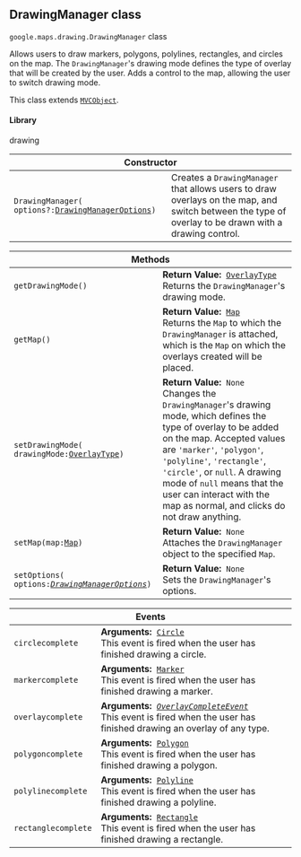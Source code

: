 <h2 id="DrawingManager"> DrawingManager class </h2><p>
<code><span itemprop="path">google.maps.drawing</span>.<span itemprop="name">DrawingManager</span></code>
class
</p><p>Allows users to draw markers, polygons, polylines, rectangles, and circles on the map. The <code>DrawingManager</code>'s drawing mode defines the type of overlay that will be created by the user. Adds a control to the map, allowing the user to switch drawing mode.</p><p>This class extends
<code><a href="https://github.com/amenadiel/google-maps-documentation/blob/master/docs/MVCObject.md">MVCObject</a></code>.
</p><h4>Library</h4><p>drawing</p><div class="devsite-table-wrapper"><table class="constructors responsive" summary="class DrawingManager - Constructor">
<thead>
<tr><th colspan="2">Constructor</th>
</tr></thead>
<tbody>
<tr>
<td><code><span>DrawingManager(<wbr>options?:</span><a href="https://github.com/amenadiel/google-maps-documentation/blob/master/docs/DrawingManagerOptions.md"><span>DrawingManagerOptions</span></a><span>)</span></code></td>
<td>Creates a <code><span>DrawingManager</span></code> that allows users to draw overlays on the map, and switch between the type of overlay to be drawn with a drawing control.</td>
</tr>
</tbody>
</table></div><div class="devsite-table-wrapper"><table class="methods responsive" summary="class DrawingManager - Methods">
<thead>
<tr><th colspan="2">Methods</th>
</tr></thead>
<tbody>
<tr>
<td><code><span>getDrawingMode()</span></code></td>
<td><div><strong>Return Value:</strong>&nbsp; <code><a href="https://github.com/amenadiel/google-maps-documentation/blob/master/docs/OverlayType.md">OverlayType</a></code></div>
<div class="desc">Returns the <code>DrawingManager</code>'s drawing mode.</div></td>
</tr>
<tr>
<td><code><span>getMap()</span></code></td>
<td><div><strong>Return Value:</strong>&nbsp; <code><a href="https://github.com/amenadiel/google-maps-documentation/blob/master/docs/Map.md">Map</a></code></div>
<div class="desc">Returns the <code>Map</code> to which the <code>DrawingManager</code> is attached, which is the <code>Map</code> on which the overlays created will be placed.</div></td>
</tr>
<tr>
<td><code><span>setDrawingMode(<wbr>drawingMode:</span><a href="https://github.com/amenadiel/google-maps-documentation/blob/master/docs/OverlayType.md"><span>OverlayType</span></a><span>)</span></code></td>
<td><div><strong>Return Value:</strong>&nbsp; <code>None</code></div>
<div class="desc">Changes the <code>DrawingManager</code>'s drawing mode, which defines the type of overlay to be added on the map. Accepted values are <code>'marker'</code>, <code>'polygon'</code>, <code>'polyline'</code>, <code>'rectangle'</code>, <code>'circle'</code>, or <code>null</code>. A drawing mode of <code>null</code> means that the user can interact with the map as normal, and clicks do not draw anything.</div></td>
</tr>
<tr>
<td><code><span>setMap(<wbr>map:</span><a href="https://github.com/amenadiel/google-maps-documentation/blob/master/docs/Map.md"><span>Map</span></a><span>)</span></code></td>
<td><div><strong>Return Value:</strong>&nbsp; <code>None</code></div>
<div class="desc">Attaches the <code>DrawingManager</code> object to the specified <code>Map</code>.</div></td>
</tr>
<tr>
<td><code><span>setOptions(<wbr>options:</span><a href="https://github.com/amenadiel/google-maps-documentation/blob/master/docs/DrawingManagerOptions.md"><em><span>DrawingManagerOptions</span></em></a><span>)</span></code></td>
<td><div><strong>Return Value:</strong>&nbsp; <code>None</code></div>
<div class="desc">Sets the <code>DrawingManager</code>'s options.</div></td>
</tr>
</tbody>
</table></div><div class="devsite-table-wrapper"><table class="details responsive" summary="class DrawingManager - Events">
<thead>
<tr><th colspan="2">Events</th>
</tr></thead>
<tbody>
<tr>
<td><code><span>circlecomplete</span></code></td>
<td><div><strong>Arguments:</strong>&nbsp; <code><a href="https://github.com/amenadiel/google-maps-documentation/blob/master/docs/Circle.md">Circle</a></code></div>
<div class="desc">This event is fired when the user has finished drawing a circle.</div></td>
</tr>
<tr>
<td><code><span>markercomplete</span></code></td>
<td><div><strong>Arguments:</strong>&nbsp; <code><a href="https://github.com/amenadiel/google-maps-documentation/blob/master/docs/Marker.md">Marker</a></code></div>
<div class="desc">This event is fired when the user has finished drawing a marker.</div></td>
</tr>
<tr>
<td><code><span>overlaycomplete</span></code></td>
<td><div><strong>Arguments:</strong>&nbsp; <code><a href="https://github.com/amenadiel/google-maps-documentation/blob/master/docs/OverlayCompleteEvent.md"><em>OverlayCompleteEvent</em></a></code></div>
<div class="desc">This event is fired when the user has finished drawing an overlay of any type.</div></td>
</tr>
<tr>
<td><code><span>polygoncomplete</span></code></td>
<td><div><strong>Arguments:</strong>&nbsp; <code><a href="https://github.com/amenadiel/google-maps-documentation/blob/master/docs/Polygon.md">Polygon</a></code></div>
<div class="desc">This event is fired when the user has finished drawing a polygon.</div></td>
</tr>
<tr>
<td><code><span>polylinecomplete</span></code></td>
<td><div><strong>Arguments:</strong>&nbsp; <code><a href="https://github.com/amenadiel/google-maps-documentation/blob/master/docs/Polyline.md">Polyline</a></code></div>
<div class="desc">This event is fired when the user has finished drawing a polyline.</div></td>
</tr>
<tr>
<td><code><span>rectanglecomplete</span></code></td>
<td><div><strong>Arguments:</strong>&nbsp; <code><a href="https://github.com/amenadiel/google-maps-documentation/blob/master/docs/Rectangle.md">Rectangle</a></code></div>
<div class="desc">This event is fired when the user has finished drawing a rectangle.</div></td>
</tr>
</tbody>
</table></div>